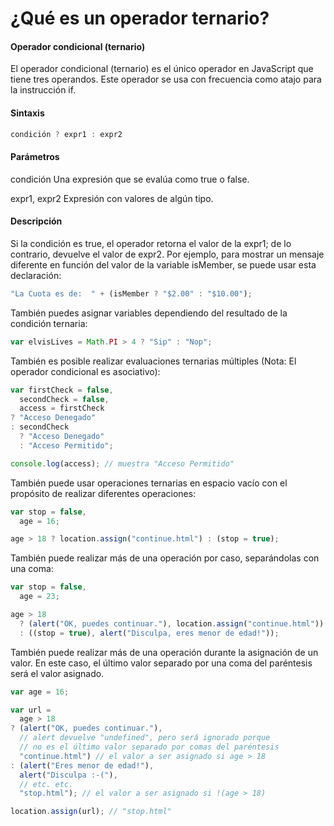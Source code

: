 # ¿Qué es un operador ternario?

#### Operador condicional (ternario)

El operador condicional (ternario) es el único operador en JavaScript que tiene tres operandos. Este operador se usa con frecuencia como atajo para la instrucción if.

#### Sintaxis

```javascript
condición ? expr1 : expr2
```

#### Parámetros

condición Una expresión que se evalúa como true o false.

expr1, expr2 Expresión con valores de algún tipo.

#### Descripción

Si la condición es true, el operador retorna el valor de la expr1; de lo contrario, devuelve el valor de expr2. Por ejemplo, para mostrar un mensaje diferente en función del valor de la variable isMember, se puede usar esta declaración:

```javascript
"La Cuota es de:  " + (isMember ? "$2.00" : "$10.00");
```

También puedes asignar variables dependiendo del resultado de la condición ternaria:

```javascript
var elvisLives = Math.PI > 4 ? "Sip" : "Nop";
```

También es posible realizar evaluaciones ternarias múltiples (Nota: El operador condicional es asociativo):

```javascript
var firstCheck = false,
  secondCheck = false,
  access = firstCheck
? "Acceso Denegado"
: secondCheck
  ? "Acceso Denegado"
  : "Acceso Permitido";

console.log(access); // muestra "Acceso Permitido"
```

También puede usar operaciones ternarias en espacio vacío con el propósito de realizar diferentes operaciones:

```javascript
var stop = false,
  age = 16;

age > 18 ? location.assign("continue.html") : (stop = true);
```

También puede realizar más de una operación por caso, separándolas con una coma:

```javascript
var stop = false,
  age = 23;

age > 18
  ? (alert("OK, puedes continuar."), location.assign("continue.html"))
  : ((stop = true), alert("Disculpa, eres menor de edad!"));
```

También puede realizar más de una operación durante la asignación de un valor. En este caso, el último valor separado por una coma del paréntesis será el valor asignado.

```javascript
var age = 16;

var url =
  age > 18
? (alert("OK, puedes continuar."),
  // alert devuelve "undefined", pero será ignorado porque
  // no es el último valor separado por comas del paréntesis
  "continue.html") // el valor a ser asignado si age > 18
: (alert("Eres menor de edad!"),
  alert("Disculpa :-("),
  // etc. etc.
  "stop.html"); // el valor a ser asignado si !(age > 18)

location.assign(url); // "stop.html"
```
